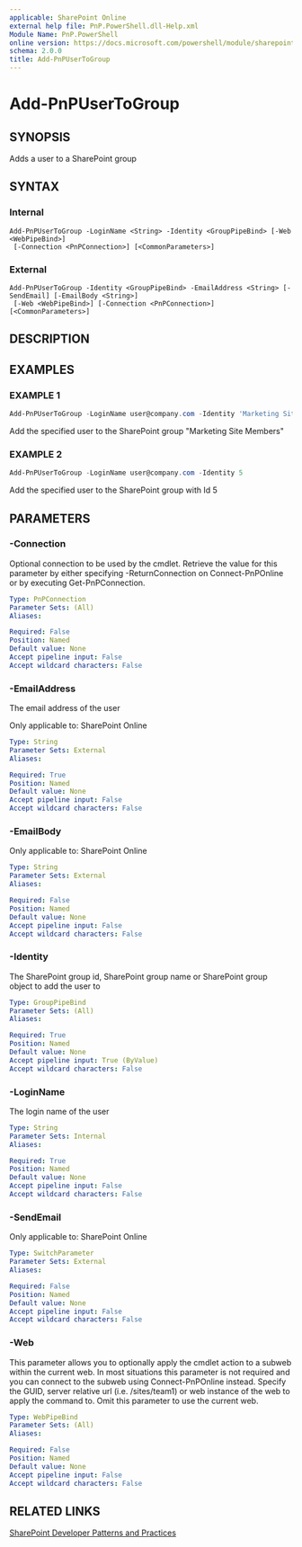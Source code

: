 ```yaml
---
applicable: SharePoint Online
external help file: PnP.PowerShell.dll-Help.xml
Module Name: PnP.PowerShell
online version: https://docs.microsoft.com/powershell/module/sharepoint-pnp/add-pnpusertogroup
schema: 2.0.0
title: Add-PnPUserToGroup
---
```


# Add-PnPUserToGroup

## SYNOPSIS
Adds a user to a SharePoint group

## SYNTAX

### Internal
```
Add-PnPUserToGroup -LoginName <String> -Identity <GroupPipeBind> [-Web <WebPipeBind>]
 [-Connection <PnPConnection>] [<CommonParameters>]
```

### External
```
Add-PnPUserToGroup -Identity <GroupPipeBind> -EmailAddress <String> [-SendEmail] [-EmailBody <String>]
 [-Web <WebPipeBind>] [-Connection <PnPConnection>] [<CommonParameters>]
```

## DESCRIPTION

## EXAMPLES

### EXAMPLE 1
```powershell
Add-PnPUserToGroup -LoginName user@company.com -Identity 'Marketing Site Members'
```

Add the specified user to the SharePoint group "Marketing Site Members"

### EXAMPLE 2
```powershell
Add-PnPUserToGroup -LoginName user@company.com -Identity 5
```

Add the specified user to the SharePoint group with Id 5

## PARAMETERS

### -Connection
Optional connection to be used by the cmdlet. Retrieve the value for this parameter by either specifying -ReturnConnection on Connect-PnPOnline or by executing Get-PnPConnection.

```yaml
Type: PnPConnection
Parameter Sets: (All)
Aliases:

Required: False
Position: Named
Default value: None
Accept pipeline input: False
Accept wildcard characters: False
```

### -EmailAddress
The email address of the user

Only applicable to: SharePoint Online

```yaml
Type: String
Parameter Sets: External
Aliases:

Required: True
Position: Named
Default value: None
Accept pipeline input: False
Accept wildcard characters: False
```

### -EmailBody

Only applicable to: SharePoint Online

```yaml
Type: String
Parameter Sets: External
Aliases:

Required: False
Position: Named
Default value: None
Accept pipeline input: False
Accept wildcard characters: False
```

### -Identity
The SharePoint group id, SharePoint group name or SharePoint group object to add the user to

```yaml
Type: GroupPipeBind
Parameter Sets: (All)
Aliases:

Required: True
Position: Named
Default value: None
Accept pipeline input: True (ByValue)
Accept wildcard characters: False
```

### -LoginName
The login name of the user

```yaml
Type: String
Parameter Sets: Internal
Aliases:

Required: True
Position: Named
Default value: None
Accept pipeline input: False
Accept wildcard characters: False
```

### -SendEmail

Only applicable to: SharePoint Online

```yaml
Type: SwitchParameter
Parameter Sets: External
Aliases:

Required: False
Position: Named
Default value: None
Accept pipeline input: False
Accept wildcard characters: False
```

### -Web
This parameter allows you to optionally apply the cmdlet action to a subweb within the current web. In most situations this parameter is not required and you can connect to the subweb using Connect-PnPOnline instead. Specify the GUID, server relative url (i.e. /sites/team1) or web instance of the web to apply the command to. Omit this parameter to use the current web.

```yaml
Type: WebPipeBind
Parameter Sets: (All)
Aliases:

Required: False
Position: Named
Default value: None
Accept pipeline input: False
Accept wildcard characters: False
```

## RELATED LINKS

[SharePoint Developer Patterns and Practices](https://aka.ms/sppnp)